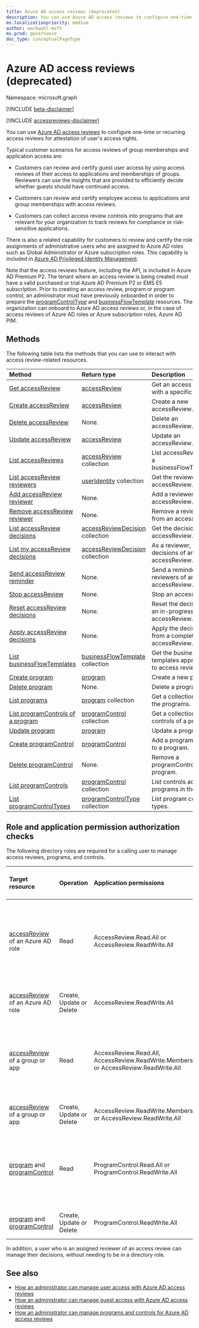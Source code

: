 ```yaml
---
title: Azure AD access reviews (deprecated)
description: You can use Azure AD access reviews to configure one-time or recurring access reviews for attestation of user's access rights. This documentation serves the legacy APIs.
ms.localizationpriority: medium
author: markwahl-msft
ms.prod: governance
doc_type: conceptualPageType
---
```


# Azure AD access reviews (deprecated)

Namespace: microsoft.graph

[!INCLUDE [beta-disclaimer](../../includes/beta-disclaimer.md)]

[!INCLUDE [accessreviews-disclaimer](../../includes/accessreviews-disclaimer.md)]

You can use [Azure AD access reviews](/azure/active-directory/active-directory-azure-ad-controls-access-reviews-overview) to configure one-time or recurring access reviews for attestation of user's access rights.

Typical customer scenarios for access reviews of group memberships and application access are:

- Customers can review and certify guest user access by using access reviews of their access to applications and memberships of groups. Reviewers can use the insights that are provided to efficiently decide whether guests should have continued access.

- Customers can review and certify employee access to applications and group memberships with access reviews.

- Customers can collect access review controls into programs that are relevant for your organization to track reviews for compliance or risk-sensitive applications.

There is also a related capability for customers to review and certify the role assignments of administrative users who are assigned to Azure AD roles such as Global Administrator or Azure subscription roles.  This capability is included in [Azure AD Privileged Identity Management](privilegedidentitymanagement-root.md).

Note that the access reviews feature, including the API, is included in Azure AD Premium P2.  The tenant where an access review is being created must have a valid purchased or trial Azure AD Premium P2 or EMS E5 subscription.
Prior to creating an access review, program or program control, an administrator must have previously onboarded in order to prepare the [programControlType](programcontroltype.md) and [businessFlowTemplate](businessflowtemplate.md) resources. The organization can onboard to Azure AD access reviews or, in the case of access reviews of Azure AD roles or Azure subscription roles, Azure AD PIM.

## Methods

The following table lists the methods that you can use to interact with access review-related resources.

| Method                                                                   | Return type                                                | Description                                                    |
| :----------------------------------------------------------------------- | :--------------------------------------------------------- | :------------------------------------------------------------- |
| [Get accessReview](../api/accessreview-get.md)                           | [accessReview](accessreview.md)                            | Get an access review with a specific ID.                       |
| [Create accessReview](../api/accessreview-create.md)                     | [accessReview](accessreview.md)                            | Create a new accessReview.                                     |
| [Delete accessReview](../api/accessreview-delete.md)                     | None.                                                      | Delete an accessReview.                                        |
| [Update accessReview](../api/accessreview-update.md)                     | [accessReview](accessreview.md)                            | Update an accessReview.                                        |
| [List accessReviews](../api/accessreview-list.md)                        | [accessReview](accessreview.md) collection                 | List accessReviews for a businessFlowTemplate.                 |
| [List accessReview reviewers](../api/accessreview-listreviewers.md)      | [userIdentity](useridentity.md) collection                 | Get the reviewers of an accessReview.                          |
| [Add accessReview reviewer](../api/accessreview-addreviewer.md)          | None.                                                      | Add a reviewer to an accessReview.                             |
| [Remove accessReview reviewer](../api/accessreview-removereviewer.md)    | None.                                                      | Remove a reviewer from an accessReview.                        |
| [List accessReview decisions](../api/accessreview-listdecisions.md)      | [accessReviewDecision](accessreviewdecision.md) collection | Get the decisions of an accessReview.                          |
| [List my accessReview decisions](../api/accessreview-listmydecisions.md) | [accessReviewDecision](accessreviewdecision.md) collection | As a reviewer, get my decisions of an accessReview.            |
| [Send accessReview reminder](../api/accessreview-sendreminder.md)        | None.                                                      | Send a reminder to the reviewers of an accessReview.           |
| [Stop accessReview](../api/accessreview-stop.md)                         | None.                                                      | Stop an accessReview.                                          |
| [Reset accessReview decisions](../api/accessreview-reset.md)             | None.                                                      | Reset the decisions in an in-progress accessReview.            |
| [Apply accessReview decisions](../api/accessreview-apply.md)             | None.                                                      | Apply the decisions from a completed accessReview.             |
| [List businessFlowTemplates](../api/businessflowtemplate-list.md)        | [businessFlowTemplate](businessflowtemplate.md) collection | Get the business flow templates appropriate to access reviews. |
| [Create program](../api/program-create.md)                               | [program](program.md)                                      | Create a new program.                                          |
| [Delete program](../api/program-delete.md)                               | None.                                                      | Delete a program.                                              |
| [List programs](../api/program-list.md)                                  | [program](program.md) collection                           | Get a collection of all the programs.                          |
| [List programControls of a program](../api/program-listcontrols.md)      | [programControl](programcontrol.md) collection             | Get a collection of the controls of a program.                 |
| [Update program](../api/program-update.md)                               | [program](program.md)                                      | Update a program.                                              |
| [Create programControl](../api/programcontrol-create.md)                 | [programControl](programcontrol.md)                        | Add a programControl to a program.                             |
| [Delete programControl](../api/programcontrol-delete.md)                 | None.                                                      | Remove a programControl from a program.                        |
| [List programControls](../api/programcontrol-list.md)                    | [programControl](programcontrol.md) collection             | List controls across all programs in the tenant.               |
| [List programControlTypes](../api/programcontroltype-list.md)            | [programControlType](programcontroltype.md) collection     | List program control types.                                    |

## Role and application permission authorization checks

The following directory roles are required for a calling user to manage access reviews, programs, and controls.

| Target resource                                               | Operation                | Application permissions                                                                | Required directory role of the calling user                                                                   |
| :------------------------------------------------------------ | :----------------------- | :------------------------------------------------------------------------------------- | :------------------------------------------------------------------------------------------------------------ |
| [accessReview](accessreview.md) of an Azure AD role           | Read                     | AccessReview.Read.All or AccessReview.ReadWrite.All                                    | Global Administrator, Global Reader, Security Administrator, Security Reader or Privileged Role Administrator |
| [accessReview](accessreview.md) of an Azure AD role           | Create, Update or Delete | AccessReview.ReadWrite.All                                                             | Global Administrator or Privileged Role Administrator                                                         |
| [accessReview](accessreview.md) of a group or app             | Read                     | AccessReview.Read.All, AccessReview.ReadWrite.Membership or AccessReview.ReadWrite.All | Global Administrator, Global Reader, Security Administrator, Security Reader or User Administrator            |
| [accessReview](accessreview.md) of a group or app             | Create, Update or Delete | AccessReview.ReadWrite.Membership or AccessReview.ReadWrite.All                        | Global Administrator or User Administrator                                                                    |
| [program](program.md) and [programControl](programcontrol.md) | Read                     | ProgramControl.Read.All or ProgramControl.ReadWrite.All                                | Global Administrator, Global Reader, Security Administrator, Security Reader or User Administrator            |
| [program](program.md) and [programControl](programcontrol.md) | Create, Update or Delete | ProgramControl.ReadWrite.All                                                           | Global Administrator or User Administrator                                                                    |

In addition, a user who is an assigned reviewer of an access review can manage their decisions, without needing to be in a directory role.

## See also

- [How an administrator can manage user access with Azure AD access reviews](/azure/active-directory/active-directory-azure-ad-controls-manage-user-access-with-access-reviews)
- [How an administrator can manage guest access with Azure AD access reviews](/azure/active-directory/active-directory-azure-ad-controls-manage-guest-access-with-access-reviews)
- [How an administrator can manage programs and controls for Azure AD access reviews](/azure/active-directory/active-directory-azure-ad-controls-manage-programs-controls)

<!--
{
  "type": "#page.annotation",
  "description": "Service root",
  "keywords": "",
  "section": "documentation",
  "tocPath": "",
  "suppressions": []
}
-->
